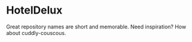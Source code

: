 # HotelDelux
Great repository names are short and memorable. Need inspiration? How about cuddly-couscous.
